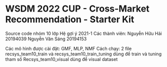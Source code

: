 # WSDM 2022 CUP - Cross-Market Recommendation - Starter Kit 
Source code nhóm 10 lớp Hệ gợi ý 2021-1
Các thành viên: Nguyễn Hữu Hải 20194039
                Nguyễn Văn Sáng 20194153

Các mô hình được cài đặt: GMF, MLP, NMF
Cách chạy:
2 file recsys_team10_train và recsys_team10_train_tuning dùng để train và tuning tham số
Recsys_team10_visual dùng để visual dataset